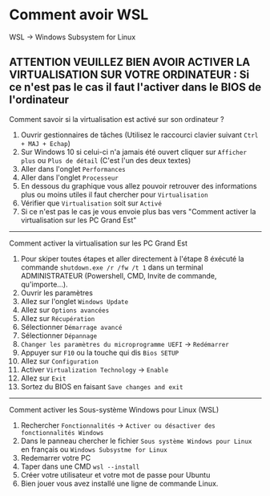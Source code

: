 # Comment avoir WSL
WSL -> Windows Subsystem for Linux

## ATTENTION VEUILLEZ BIEN AVOIR ACTIVER LA VIRTUALISATION SUR VOTRE ORDINATEUR : Si ce n'est pas le cas il faut l'activer dans le BIOS de l'ordinateur

Comment savoir si la virtualisation est activé sur son ordinateur ? 

1) Ouvrir gestionnaires de tâches (Utilisez le raccourci clavier suivant `Ctrl + MAJ + Echap`)
2) Sur Windows 10 si celui-ci n'a jamais été ouvert cliquer sur `Afficher plus` ou `Plus de détail` (C'est l'un des deux textes)
4) Aller dans l'onglet `Performances`
5) Aller dans l'onglet `Processeur`
6) En dessous du graphique vous allez pouvoir retrouver des informations plus ou moins utiles il faut chercher pour  `Virtualisation`
7) Vérifier que `Virtualisation` soit sur `Activé`
8) Si ce n'est pas le cas je vous envoie plus bas vers "Comment activer la virtualisation sur les PC Grand Est"

---

Comment activer la virtualisation sur les PC Grand Est

1) Pour skiper toutes étapes et aller directement à l'étape 8 éxécuté la commande `shutdown.exe /r /fw /t 1` dans un terminal ADMINISTRATEUR (Powershell, CMD, Invite de commande, qu'importe...).
1) Ouvrir les paramètres
2) Allez sur l'onglet `Windows Update`
3) Allez sur `Options avancées`
4) Allez sur `Récupération`
5) Sélectionner `Démarrage avancé`
6) Sélectionner `Dépannage`
7) `Changer les paramètres du microprogramme UEFI` -> `Redémarrer`
8) Appuyer sur `F10` ou la touche qui dis `Bios SETUP`
9) Allez sur `Configuration`
10) Activer `Virtualization Technology` -> `Enable`
11) Allez sur `Exit`
12) Sortez du BIOS en faisant `Save changes and exit`

---

Comment activer les Sous-système Windows pour Linux (WSL)

1) Rechercher `Fonctionnalités` -> `Activer ou désactiver des fonctionnalités Windows`
2) Dans le panneau chercher le fichier `Sous système Windows pour Linux` en français ou `Windows Subsystme for Linux`
4) Redemarrer votre PC
5) Taper dans une CMD `wsl --install`
6) Créer votre utilisateur et votre mot de passe pour Ubuntu
7) Bien jouer vous avez installé une ligne de commande Linux.
